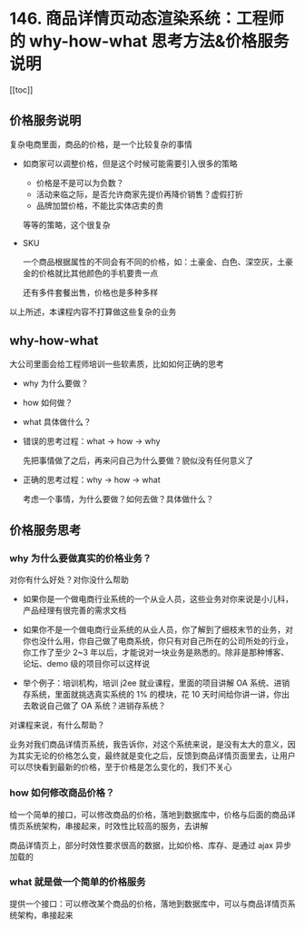 # 146. 商品详情页动态渲染系统：工程师的 why-how-what 思考方法&价格服务说明

[[toc]]

## 价格服务说明

复杂电商里面，商品的价格，是一个比较复杂的事情

- 如商家可以调整价格，但是这个时候可能需要引入很多的策略

  - 价格是不是可以为负数？
  - 活动来临之际，是否允许商家先提价再降价销售？虚假打折
  - 品牌加盟价格，不能比实体店卖的贵

  等等的策略，这个很复杂
- SKU

  一个商品根据属性的不同会有不同的价格，如：土豪金、白色、深空灰，土豪金的价格就比其他颜色的手机要贵一点

  还有多件套餐出售，价格也是多种多样

以上所述，本课程内容不打算做这些复杂的业务

## why-how-what

大公司里面会给工程师培训一些软素质，比如如何正确的思考

- why 为什么要做？
- how 如何做？
- what 具体做什么？

- 错误的思考过程：what -> how -> why

  先把事情做了之后，再来问自己为什么要做？貌似没有任何意义了

- 正确的思考过程：why -> how -> what

  考虑一个事情，为什么要做？如何去做？具体做什么？

## 价格服务思考

### why 为什么要做真实的价格业务？

对你有什么好处？对你没什么帮助

- 如果你是一个做电商行业系统的一个从业人员，这些业务对你来说是小儿科，产品经理有很完善的需求文档

- 如果你不是一个做电商行业系统的从业人员，你了解到了细枝末节的业务，对你也没什么用，你自己做了电商系统，你只有对自己所在的公司所处的行业，你工作了至少 2~3 年以后，才能说对一块业务是熟悉的。除非是那种博客、论坛、demo 级的项目你可以这样说

- 举个例子：培训机构，培训 j2ee 就业课程，里面的项目讲解 OA 系统、进销存系统，里面就挑选真实系统的 1% 的模块，花 10 天时间给你讲一讲，你出去敢说自己做了 OA 系统？进销存系统？

对课程来说，有什么帮助？

业务对我们商品详情页系统，我告诉你，对这个系统来说，是没有太大的意义，因为其实无论的价格怎么变，最终就是变化之后，反馈到商品详情页面里去，让用户可以尽快看到最新的价格，至于价格是怎么变化的，我们不关心

### how 如何修改商品价格？

给一个简单的接口，可以修改商品的价格，落地到数据库中，价格与后面的商品详情页系统架构，串接起来，时效性比较高的服务，去讲解

商品详情页上，部分时效性要求很高的数据，比如价格、库存、是通过 ajax 异步加载的

### what 就是做一个简单的价格服务

提供一个接口：可以修改某个商品的价格，落地到数据库中，可以与商品详情页系统架构，串接起来
